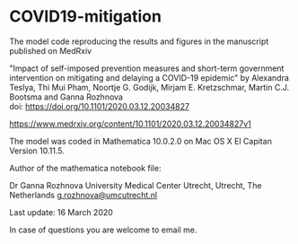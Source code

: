 # COVID19-mitigation

The model code reproducing the results and figures in the manuscript published on MedRxiv

"Impact of self-imposed prevention measures and short-term government intervention on mitigating and delaying a COVID-19 epidemic" by Alexandra Teslya, Thi Mui Pham, Noortje G. Godijk, Mirjam E. Kretzschmar, Martin C.J. Bootsma and Ganna Rozhnova  
doi: https://doi.org/10.1101/2020.03.12.20034827

https://www.medrxiv.org/content/10.1101/2020.03.12.20034827v1

The model was coded in Mathematica 10.0.2.0 on Mac OS X El Capitan Version 10.11.5.

Author of the mathematica notebook file: 

Dr Ganna Rozhnova 
University Medical Center Utrecht, Utrecht, The Netherlands 
g.rozhnova@umcutrecht.nl

Last update: 16 March 2020

In case of questions you are welcome to email me. 
